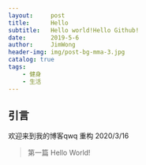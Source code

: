 ```yaml
---
layout:     post
title:      Hello
subtitle:   Hello world!Hello Github!
date:       2019-5-6
author:     JimWong
header-img: img/post-bg-mma-3.jpg
catalog: true
tags:
    - 健身
    - 生活
---
```


## 引言
欢迎来到我的博客qwq
重构 2020/3/16
>第一篇 Hello World!
